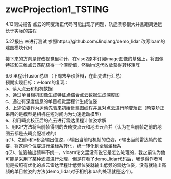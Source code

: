 # zwcProjection1_TSTING
4.12测试报告 点云的畸变矫正代码可能出现了问题，轨迹漂移很大并且距离远远长于实际的路程

5.27报告 未进行测试 参照https://github.com/Jinqiang/demo_lidar 改写loam的建图模块代码

接下来的方向是修改视觉里程计，在viso2原本订阅image图像的基础上，将图像特征和三维点云匹配获得一个深度值，然后lm迭代收敛获得转移矩阵

6.6 里程计fusion总结（下周末毕设答辩，在此先进行汇总）  
预期实现目标：v-loam的复现：  
a、读入点云和相机数据  
b、通过单目相机图像生成特征点结合点云数据生成深度图  
c、通过有深度信息的单目视觉里程计生成位姿  
d、上述位姿作为运动先验来初始化建图线程并且对点云进行畸变矫正（畸变矫正采用的是模型是相机在短时间内为匀速运动模型）  
e、利用畸变校正后的点云进行雷达里程计位姿求解  
f、用ICP方法将当前帧得到的去畸变点云和地图云合并（认为在当前帧之前的地图云都是去畸变配准过的）  
g(1)、之前c和e都会输出位姿，c输出当前相机帧的位姿，e输出当前雷达帧的位姿，将这两个位姿进行坐标系转化，统一转化到全局坐标系  
g(2)、位姿输出频率不统一，vloam论文里没有说它是怎么处理的，我之前认为他可能是采用了某种滤波进行处理，但是在看了demo_lidar代码后，我觉得作者可能是按照有优化的点云雷达里程计低频位姿就输出低频的雷达位姿，没有就输出高频的单目位姿的方法(demo_lidar对于相机和ba的处理就是这个)。  

